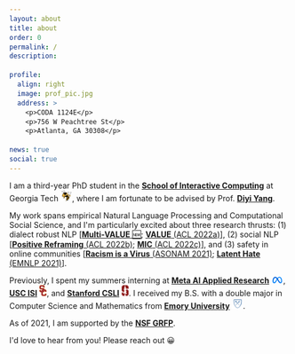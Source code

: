 ```yaml
---
layout: about
title: about
order: 0
permalink: /
description:

profile:
  align: right
  image: prof_pic.jpg
  address: >
    <p>CODA 1124E</p>
    <p>756 W Peachtree St</p>
    <p>Atlanta, GA 30308</p>

news: true
social: true
---
```


I am a third-year PhD student in the [**School of Interactive Computing**](https://www.ic.gatech.edu/) at Georgia Tech <img src="assets/img/gt.png" alt="gt" height="20px"/>, where I am fortunate to be advised by Prof. [**Diyi Yang**](https://www.cc.gatech.edu/~dyang888/index.html). 

My work spans empirical Natural Language Processing and Computational Social Science, and I'm particularly excited about three research thrusts: (1) dialect robust NLP [[**Multi-VALUE** 🆕](http://value-nlp.org/); [**VALUE** (ACL 2022a)](http://arxiv.org/abs/2204.03031)\], (2) social NLP [[**Positive Reframing** (ACL 2022b)](http://arxiv.org/abs/2204.02952); [**MIC** (ACL 2022c)](http://arxiv.org/abs/2204.03021)\], and (3) safety in online communities [[**Racism is a Virus** (ASONAM 2021)](https://arxiv.org/pdf/2005.12423.pdf); [**Latent Hate** (EMNLP 2021)](https://arxiv.org/abs/2109.05322)\].

Previously, I spent my summers interning at [**Meta AI Applied Research**](https://ai.facebook.com/research/#notable-papers) <img src="assets/img/meta.png" alt="meta" height="12px"/>, [**USC ISI**](https://www.isi.edu/) <img src="assets/img/usc.png" alt="usc" height="20px"/>, and [**Stanford CSLI**](https://www-csli.stanford.edu/) <img src="assets/img/stanford.png" alt="stanford" height="20px"/>. I received my B.S. with a double major in Computer Science and Mathematics from [**Emory University**](https://www.emory.edu/home/index.html) <img src="assets/img/emory.png" alt="emory" height="20px"/>.

As of 2021, I am supported by the [**NSF GRFP**](https://www.nsfgrfp.org/).

I'd love to hear from you! Please reach out :grinning: